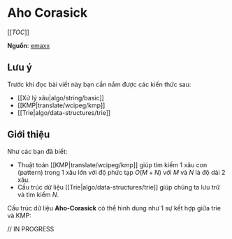 # Aho Corasick

[[_TOC_]]

**Nguồn**: [emaxx](https://cp-algorithms.com/string/aho_corasick.html#toc-tgt-3)

## Lưu ý

Trước khi đọc bài viết này bạn cần nắm được các kiến thức sau:

- [[Xử lý xâu|algo/string/basic]]
- [[KMP|translate/wcipeg/kmp]]
- [[Trie|algo/data-structures/trie]]

## Giới thiệu

Như các bạn đã biết:

- Thuật toán [[KMP|translate/wcipeg/kmp]] giúp tìm kiếm 1 xâu con (pattern) trong 1 xâu lớn với độ phức tạp $O(M + N)$ với $M$ và $N$ là độ dài 2 xâu.
- Cấu trúc dữ liệu [[Trie|algo/data-structures/trie]] giúp chúng ta lưu trữ và tìm kiếm $N$.

Cấu trúc dữ liệu **Aho-Corasick** có thể hình dung như 1 sự kết hợp giữa trie và KMP:


// IN PROGRESS